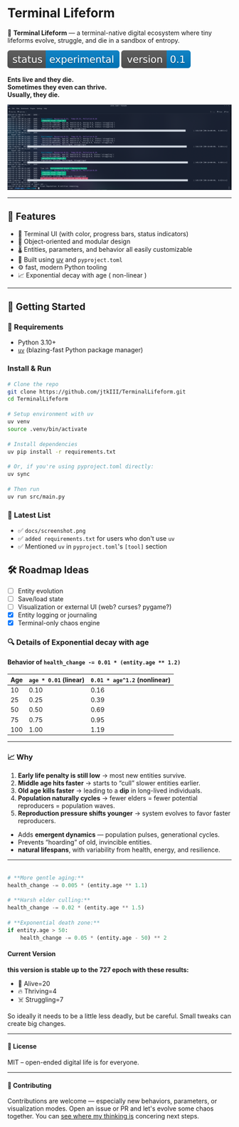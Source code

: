 # Terminal Lifeform

🧬 **Terminal Lifeform** — a terminal-native digital ecosystem where tiny lifeforms evolve, struggle, and die in a sandbox of entropy.

![experimental](docs/badge1.svg) ![version](docs/badge2.svg)

**Ents live and they die.**  
**Sometimes they even can thrive.**  
**Usually, they die.**

![screenshot](docs/screenshot.png)

---

## 🧬 Features

- 🔁 Terminal UI (with color, progress bars, status indicators)
- 🧬 Object-oriented and modular design
- 🌡 Entities, parameters, and behavior all easily customizable
- 🌈 Built using [uv](https://github.com/astral-sh/uv) and `pyproject.toml`
- ⚙️ fast, modern Python tooling
- 📈 Exponential decay with age ( non-linear )

---

## 🚀 Getting Started

### 🧰 Requirements

- Python 3.10+
- [`uv`](https://github.com/astral-sh/uv) (blazing-fast Python package manager)

### Install & Run

```bash
# Clone the repo
git clone https://github.com/jtkIII/TerminalLifeform.git
cd TerminalLifeform

# Setup environment with uv
uv venv
source .venv/bin/activate

# Install dependencies
uv pip install -r requirements.txt

# Or, if you're using pyproject.toml directly:
uv sync

# Then run
uv run src/main.py
````

### 📎 Latest List

- ✅ `docs/screenshot.png`
- ✅ `added requirements.txt` for users who don't use `uv`
- ✅ Mentioned `uv` in `pyproject.toml`'s `[tool]` section

## 🛠 Roadmap Ideas

- [ ] Entity evolution
- [ ] Save/load state
- [ ] Visualization or external UI (web? curses? pygame?)
- [x] Entity logging or journaling
- [x] Terminal-only chaos engine

### 🔍 Details of Exponential decay with age

#### Behavior of `health_change -= 0.01 * (entity.age ** 1.2)`

| Age | `age * 0.01` (linear) | `0.01 * age^1.2` (nonlinear) |
| --- | --------------------- | ---------------------------- |
| 10  | 0.10                  | 0.16                         |
| 25  | 0.25                  | 0.39                         |
| 50  | 0.50                  | 0.69                         |
| 75  | 0.75                  | 0.95                         |
| 100 | 1.00                  | 1.19                         |

---

### 📈 Why

1. **Early life penalty is still low** → most new entities survive.
2. **Middle age hits faster** → starts to “cull” slower entities earlier.
3. **Old age kills faster** → leading to a **dip** in long-lived individuals.
4. **Population naturally cycles** → fewer elders = fewer potential reproducers = population waves.
5. **Reproduction pressure shifts younger** → system evolves to favor faster reproducers.

- Adds **emergent dynamics** — population pulses, generational cycles.
- Prevents “hoarding” of old, invincible entities.
- **natural lifespans**, with variability from health, energy, and resilience.

---

```python

# **More gentle aging:**
health_change -= 0.005 * (entity.age ** 1.1)

# **Harsh elder culling:**
health_change -= 0.02 * (entity.age ** 1.5)

# **Exponential death zone:**
if entity.age > 50:
    health_change -= 0.05 * (entity.age - 50) ** 2

```

#### Current Version

**this version is stable up to the 727 epoch with these results:**

- 🌱 Alive=20
- 🔥 Thriving=4
- ☠️ Struggling=7

So ideally it needs to be a little less deadly, but be careful. Small tweaks can create big changes.

---

#### 📄 License

MIT – open-ended digital life is for everyone.

---

#### 🤝 Contributing

Contributions are welcome — especially new behaviors, parameters, or visualization modes. Open an issue or PR and let's evolve some chaos together. You can [see where my thinking is](docs/NEXTSTEPS.md) concering next steps.

